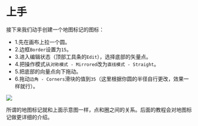 # 上手

接下来我们动手创建一个地图标记的图标：
+ 1.先在画布上拉一个圆。
+ 2.边框`Border`设置为`15`。
+ 3.进入编辑状态（顶部工具条的`Edit`），选择底部的矢量点。
+ 4.把操作模式从`对称模式 - Mirrored`改为`直线模式 - Straight`。
+ 5.把底部的向量点向下拖动。
+ 6.拖动`边角 - Corners`滑块的值到`35`（这里根据你圆的半径自行更改，效果一样就行）。

![](http://cdn1.raywenderlich.com/wp-content/uploads/2015/10/map-marker.gif)

所谓的地图标记就和上面示意图一样，点和圈之间的关系。后面的教程会对地图标记做更详细的介绍。